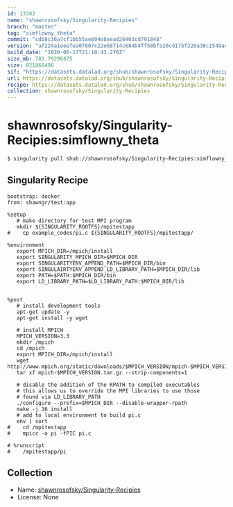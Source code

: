 ```yaml
---
id: 13302
name: "shawnrosofsky/Singularity-Recipies"
branch: "master"
tag: "simflowny_theta"
commit: "cdb8c36a7cf1bb55ae604e8eead26403cd791848"
version: "af224a1eeefea07807c22e68714c684b4ff58bfa26cd17bf220a38c1549ac065"
build_date: "2020-06-17T21:10:43.276Z"
size_mb: 783.79296875
size: 821866496
sif: "https://datasets.datalad.org/shub/shawnrosofsky/Singularity-Recipies/simflowny_theta/2020-06-17-cdb8c36a-af224a1e/af224a1eeefea07807c22e68714c684b4ff58bfa26cd17bf220a38c1549ac065.sif"
url: https://datasets.datalad.org/shub/shawnrosofsky/Singularity-Recipies/simflowny_theta/2020-06-17-cdb8c36a-af224a1e/
recipe: https://datasets.datalad.org/shub/shawnrosofsky/Singularity-Recipies/simflowny_theta/2020-06-17-cdb8c36a-af224a1e/Singularity
collection: shawnrosofsky/Singularity-Recipies
---
```


# shawnrosofsky/Singularity-Recipies:simflowny_theta

```bash
$ singularity pull shub://shawnrosofsky/Singularity-Recipies:simflowny_theta
```

## Singularity Recipe

```singularity
bootstrap: docker
from: shawngr/test:app

%setup
   # make directory for test MPI program
   mkdir ${SINGULARITY_ROOTFS}/mpitestapp
#    cp example_codes/pi.c ${SINGULARITY_ROOTFS}/mpitestapp/

%environment
   export MPICH_DIR=/mpich/install
   export SINGULARITY_MPICH_DIR=$MPICH_DIR
   export SINGULARITYENV_APPEND_PATH=$MPICH_DIR/bin
   export SINGULAIRTYENV_APPEND_LD_LIBRARY_PATH=$MPICH_DIR/lib
   export PATH=$PATH:$MPICH_DIR/bin
   export LD_LIBRARY_PATH=$LD_LIBRARY_PATH:$MPICH_DIR/lib


%post
   # install development tools
   apt-get update -y 
   apt-get install -y wget
   
   # install MPICH
   MPICH_VERSION=3.3
   mkdir /mpich
   cd /mpich
   export MPICH_DIR=/mpich/install
   wget http://www.mpich.org/static/downloads/$MPICH_VERSION/mpich-$MPICH_VERSION.tar.gz
   tar xf mpich-$MPICH_VERSION.tar.gz --strip-components=1

   # disable the addition of the RPATH to compiled executables
   # this allows us to override the MPI libraries to use those
   # found via LD_LIBRARY_PATH
   ./configure --prefix=$MPICH_DIR --disable-wrapper-rpath
   make -j 16 install
   # add to local environment to build pi.c
   env | sort
#    cd /mpitestapp
#    mpicc -o pi -fPIC pi.c

# %runscript
#    /mpitestapp/pi
```

## Collection

 - Name: [shawnrosofsky/Singularity-Recipies](https://github.com/shawnrosofsky/Singularity-Recipies)
 - License: None

